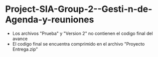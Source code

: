 # Project-SIA-Group-2--Gesti-n-de-Agenda-y-reuniones

- Los archivos "Prueba" y "Version 2" no contienen el codigo final del avance
- El codigo final se encuentra comprimido en el archivo "Proyecto Entrega.zip" 
